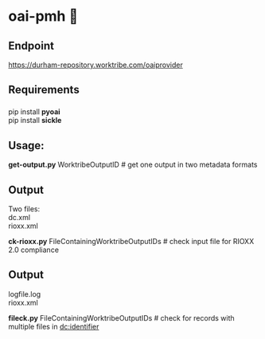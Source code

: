 # oai-pmh 🐄

## Endpoint
https://durham-repository.worktribe.com/oaiprovider

## Requirements

###
pip install **pyoai**  
pip install **sickle**

## Usage:
**get-output.py** WorktribeOutputID  # get one output in two metadata formats

## Output
Two files:  
dc.xml  
rioxx.xml

**ck-rioxx.py** FileContainingWorktribeOutputIDs  # check input file for RIOXX 2.0 compliance

## Output
logfile.log  
rioxx.xml

**fileck.py** FileContainingWorktribeOutputIDs  # check for records with multiple files in <dc:identifier>

